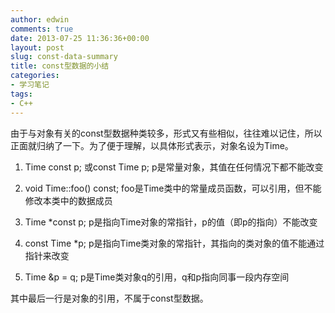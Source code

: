 ```yaml
---
author: edwin
comments: true
date: 2013-07-25 11:36:36+00:00
layout: post
slug: const-data-summary
title: const型数据的小结
categories:
- 学习笔记
tags:
- C++
---
```



由于与对象有关的const型数据种类较多，形式又有些相似，往往难以记住，所以正面就归纳了一下。为了便于理解，以具体形式表示，对象名设为Time。

<!--more-->

1. Time const p; 或const Time p;
	p是常量对象，其值在任何情况下都不能改变

2. void Time::foo() const;
	foo是Time类中的常量成员函数，可以引用，但不能修改本类中的数据成员

3. Time *const p;
	p是指向Time对象的常指针，p的值（即p的指向）不能改变

4. const Time *p;
	p是指向Time类对象的常指针，其指向的类对象的值不能通过指针来改变

5. Time &p = q;
	p是Time类对象q的引用，q和p指向同事一段内存空间

其中最后一行是对象的引用，不属于const型数据。
